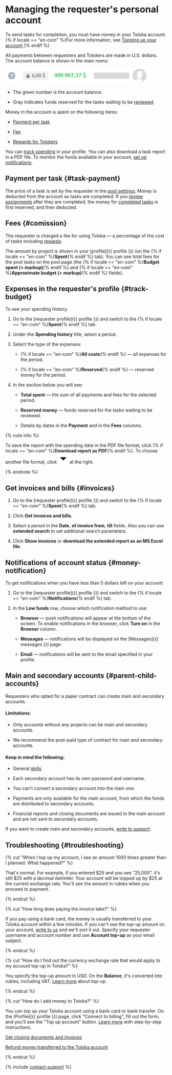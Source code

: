 # Managing the requester's personal account

To send tasks for completion, you must have money in your Toloka account. {% if locale == "en-com" %}For more information, see [Topping up your account](refill.md).{% endif %}

All payments between requesters and Tolokers are made in U.S. dollars. The account balance is shown in the main menu:

![](../_images/other/balance-ru.png)

- The green number is the account balance.

- Gray indicates funds reserved for the tasks waiting to be [reviewed](../../glossary.md#assignment-review).

Money in the account is spent on the following items:

- [Payment per task](#task-payment)

- [Fee](#comission)

- [Rewards for Tolokers](bonus.md)

You can [track spending](#track-budget) in your profile. You can also download a task report in a PDF file. To monitor the funds available in your account, [set up notifications](#money-notification).

## Payment per task {#task-payment}

The price of a task is set by the requester in the [pool settings](../../glossary.md#pool). Money is deducted from the account as tasks are completed. If you [review assignments](accept.md) after they are completed, the money for [completed tasks](../../glossary.md#completed-tasks) is first reserved, and then deducted.

## Fees {#comission}

The requester is charged a fee for using Toloka — a percentage of the cost of tasks including [rewards](bonus.md).

The amount by project is shown in your [profile]({{ profile }}) (on the {% if locale == "en-com" %}**Spent**{% endif %} tab). You can see total fees for the pool tasks on the pool page (the {% if locale == "en-com" %}**Budget spent (+ markup)**{% endif %} and {% if locale == "en-com" %}**Approximate budget (+ markup)**{% endif %} fields).

## Expenses in the requester's profile {#track-budget}

To see your spending history:

1. Go to the [requester profile]({{ profile }}) and switch to the {% if locale == "en-com" %}**Spent**{% endif %} tab.

1. Under the **Spending history** title, select a period.

1. Select the type of the expenses:

    - {% if locale == "en-com" %}**All costs**{% endif %} —  all expenses for the period.

    - {% if locale == "en-com" %}**Reserved**{% endif %} — reserved money for the period.

1. In the section below you will see:

    - **Total spent** — the sum of all payments and fees for the selected period.

    - **Reserved money** — funds reserved for the tasks waiting to be reviewed.
    
    - Details by dates in the **Payment** and in the **Fees** columns.

{% note info %}

To save the report with the spending data in the PDF file format, click {% if locale == "en-com" %}**Download report as PDF**{% endif %}. To choose another file format, click ![](../_images/other/drop-down.svg) at the right.

{% endnote %}

## Get invoices and bills {#invoices}

1. Go to the [requester profile]({{ profile }}) and switch to the {% if locale == "en-com" %}**Spent**{% endif %} tab.

1. Click **Get invoices and bills**.

1. Select a period in the **Date**, **of invoice from**, **till** fields. Also you can use **extended search** to set additional search parameters.

1. Click **Show invoices** or **download the extended report as an MS Excel file**.

## Notifications of account status {#money-notification}

To get notifications when you have less than 5 dollars left on your account:

1. Go to the [requester profile]({{ profile }}) and switch to the {% if locale == "en-com" %}**Notifications**{% endif %} tab.

1. In the **Low funds** row, choose which notification method to use:

    - **Browser** — push notifications will appear at the bottom of the screen. To enable notifications in the browser, click **Turn on** in the **Browser** column.

    - **Messages** — notifications will be displayed on the [Messages]({{ messages }}) page.

    - **Email** — notifications will be sent to the email specified in your profile.

## Main and secondary accounts {#parent-child-accounts}

Requesters who opted for a paper contract can create main and secondary accounts.

#### Limitations:

- Only accounts without any projects can be main and secondary accounts.

- We recommend the post-paid type of contract for main and secondary accounts.

#### Keep in mind the following:

- General [skills](../../glossary.md#skill).

- Each secondary account has its own password and username.

- You can't convert a secondary account into the main one.

- Payments are only available for the main account, from which the funds are distributed to secondary accounts.

- Financial reports and closing documents are issued to the main account and are not sent to secondary accounts.

If you want to create main and secondary accounts, [write to support](../troubleshooting/support.md).

## Troubleshooting {#troubleshooting}

{% cut "When I top up my account, I see an amount 1000 times greater than I planned. What happened?" %}

That's normal. For example, if you entered $25 and you see "25,000", it's still $25 with a decimal delimiter. Your account will be topped up by $25 at the current exchange rate. You'll see the amount in rubles when you proceed to payment.

{% endcut %}

{% cut "How long does paying the invoice take?" %}

If you pay using a bank card, the money is usually transferred to your Toloka account within a few minutes. If you can't see the top-up amount on your account, [write to us](../troubleshooting/support.md) and we'll sort it out. Specify your requester username and account number and use **Account top-up** as your email subject.

{% endcut %}

{% cut "How do I find out the currency exchange rate that would apply to my account top-up in Toloka?" %}

You specify the top-up amount in USD. On the **Balance**, it's converted into rubles, including VAT. [Learn more](refill.md) about top-up.

{% endcut %}

{% cut "How do I add money to Toloka?" %}

You can top up your Toloka account using a bank card or bank transfer. On the [Profile]({{ profile }}) page, click "Connect to billing", fill out the form, and you'll see the "Top up account" button. [Learn more](refill.md#step-by-step) with step-by-step instructions.

[Get closing documents and invoices](../troubleshooting/support.md)

[Refund money transferred to the Toloka account](../troubleshooting/support.md)

{% endcut %}

{% include [contact-support](../_includes/contact-support.md) %}
